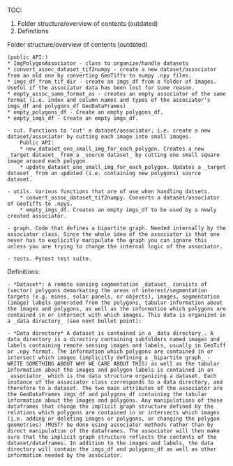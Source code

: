 TOC: 

1) Folder structure/overview of contents (outdated)
2) Definitions


Folder structure/overview of contents (outdated)

    (public API:)
    * ImgPolygonAssociator - class to organize/handle datasets    
    * convert_assoc_dataset_tif2numpy - create a new dataset/associator from an old one by converting GeoTiffs to numpy .npy files.
    * imgs_df_from_tif_dir - create an imgs_df from a folder of images. Useful if the associator data has been lost for some reason. 
    * empty_assoc_same_format_as - creates an empty associator of the same format (i.e. index and column names and types of the associator's imgs_df and polygons_df GeoDataFrames)
    * empty_polygons_df - Create an empty polygons_df.
    * empty_imgs_df - Create an empty imgs_df. 

    - cut. Functions to 'cut' a dataset/associator, i.e. create a new dataset/associator by cutting each image into small images.
        Public API:
        * new_dataset_one_small_img_for_each_polygon. Creates a new _target dataset_ from a _source dataset_ by cutting one small square image around each polygon.
        * update_dataset_one_small_img_for_each_polygon. Updates a _target dataset_ from an updated (i.e. containing new polygons) source dataset.
        
    - utils. Various functions that are of use when handling datsets.
        * convert_assoc_dataset_tif2numpy. Converts a dataset/associator of GeoTiffs to .npys.
        * empty_imgs_df. Creates an empty imgs_df to be used by a newly created associator.

    - graph. Code that defines a bipartite graph. Needed internally by the associator class. Since the whole idea of the associator is that one never has to explicitly manipulate the graph you can ignore this unless you are trying to change the internal logic of the associator.

    - tests. Pytest test suite.


Definitions:

    - *Dataset*: A remote sensing segmentation _dataset_ consists of (vector) polygons demarkating the areas of interest/segmentation targets (e.g. mines, solar panels, or objects), images, segmentation (image) labels generated from the polygons, tabular information about the images and polygons, as well as the information which polygons are contained in or intersect with which images. This data is organized in a _data directory_ (see next bullet point):

    - *Data directory* A dataset is contained in a _data directory_. A data directory is a directiry containing subfolders named images and labels containing remote sensing images and labels, usually in GeoTiff or .npy format. The information which polygons are contained in or intersect which images (implicitly defining a _bipartite graph_ - WRITE SOMETHING ABOUT WHY WE CARE ABOUT THIS) as well as the tabular information about the images and polygon labels is contained in an _associator_ which is the data structure organizing a dataset. Each instance of the associator class corresponds to a data directory, and therefore to a dataset. The two main attributes of the associator are the GeoDataFrames imgs_df and polygons_df containing the tabular information about the images and polygons. Any manipulations of these dataframes that change the implicit graph structure defined by the relations which polygons are contained in or intersects which images (i.e. adding or deleting images or polygons, or changing the polygon geometries) !MUST! be done using associator methods rather than by direct manipulation of the dataframes. The associator will then make sure that the implicit graph structure reflects the contents of the dataset/dataframes. In addition to the images and labels, the data directory will contain the imgs_df and polygons_df as well as other information needed by the associator.


